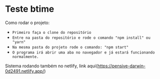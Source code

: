 # Teste btime

Como rodar o projeto: 
 - `Primeiro faça o clone do repositório`
 - `Entre na pasta do repositório e rode o comando "npm install" ou "yarn"`
 - `Na mesma pasta do projeto rode o comando: "npm start"`
 - `O programa irá abrir uma aba no navegador e já estará funcionando normalmente.`
 

Sistema rodando também no netlify, link aqui(https://pensive-darwin-0d2491.netlify.app/)
